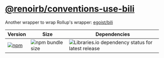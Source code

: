 # [@renoirb/conventions-use-bili][repo-url]

[repo-url]: https://github.com/renoirb/experiments-201908-rush-typescript-just-bili-monorepo/tree/v1.x-dev/conventions/use-bili

Another wrapper to wrap Rollup's wrapper: [egoist/bili](https://github.com/egoist/bili)

| Version                                                                                                                                                                                      | Size                                                                                                            | Dependencies                                                                                                                                                                           |
| -------------------------------------------------------------------------------------------------------------------------------------------------------------------------------------------- | --------------------------------------------------------------------------------------------------------------- | -------------------------------------------------------------------------------------------------------------------------------------------------------------------------------------- |
| [![npm](https://img.shields.io/npm/v/%40renoirb%2Fconventions-use-bili?style=flat-square&logo=appveyor&label=npm&logo=npm)](https://www.npmjs.com/package/%40renoirb%2Fconventions-use-bili) | ![npm bundle size](https://img.shields.io/bundlephobia/min/%40renoirb%2Fconventions-use-bili?style=flat-square) | ![Libraries.io dependency status for latest release](https://img.shields.io/librariesio/release/npm/%40renoirb%2Fconventions-use-bili?style=flat-square&logo=appveyor&logo=dependabot) |
